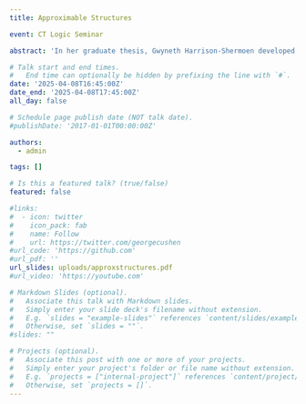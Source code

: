 ```yaml
---
title: Approximable Structures

event: CT Logic Seminar 

abstract: 'In her graduate thesis, Gwyneth Harrison-Shermoen developed an abstract framework for approximating structures of a given theory, which generalized the notion of smoothly approximable structures. At the time it was unclear how broadly the framework applied due to a lack of examples. In this talk we will discuss how several well-understood NSOP_1 theories are in fact approximable via this framework, and what structural properties we may or may not be able to conclude from such an approximation.'

# Talk start and end times.
#   End time can optionally be hidden by prefixing the line with `#`.
date: '2025-04-08T16:45:00Z'
date_end: '2025-04-08T17:45:00Z'
all_day: false

# Schedule page publish date (NOT talk date).
#publishDate: '2017-01-01T00:00:00Z'

authors:
  - admin

tags: []

# Is this a featured talk? (true/false)
featured: false

#links:
#  - icon: twitter
#    icon_pack: fab
#    name: Follow
#    url: https://twitter.com/georgecushen
#url_code: 'https://github.com'
#url_pdf: ''
url_slides: uploads/approxstructures.pdf
#url_video: 'https://youtube.com'

# Markdown Slides (optional).
#   Associate this talk with Markdown slides.
#   Simply enter your slide deck's filename without extension.
#   E.g. `slides = "example-slides"` references `content/slides/example-slides.md`.
#   Otherwise, set `slides = ""`.
#slides: ""

# Projects (optional).
#   Associate this post with one or more of your projects.
#   Simply enter your project's folder or file name without extension.
#   E.g. `projects = ["internal-project"]` references `content/project/deep-learning/index.md`.
#   Otherwise, set `projects = []`.
---
```

